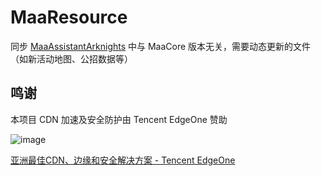 # MaaResource

同步 [MaaAssistantArknights](https://github.com/MaaAssistantArknights/MaaAssistantArknights) 中与 MaaCore 版本无关，需要动态更新的文件（如新活动地图、公招数据等）

## 鸣谢

本项目 CDN 加速及安全防护由 Tencent EdgeOne 赞助

![image](https://github.com/user-attachments/assets/8887f284-c0e0-4c45-ace8-2700ae008ac6)

[亚洲最佳CDN、边缘和安全解决方案 - Tencent EdgeOne](https://edgeone.ai/zh?from=github)
